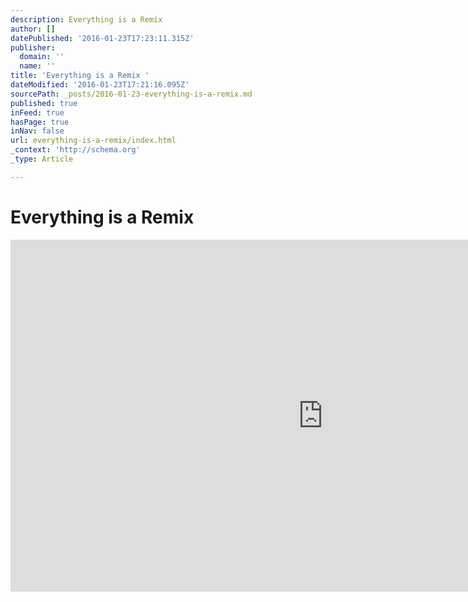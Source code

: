 ```yaml
---
description: Everything is a Remix
author: []
datePublished: '2016-01-23T17:23:11.315Z'
publisher:
  domain: ''
  name: ''
title: 'Everything is a Remix '
dateModified: '2016-01-23T17:21:16.095Z'
sourcePath: _posts/2016-01-23-everything-is-a-remix.md
published: true
inFeed: true
hasPage: true
inNav: false
url: everything-is-a-remix/index.html
_context: 'http://schema.org'
_type: Article

---
```

# Everything is a Remix 

<iframe src="https://cdn.embedly.com/widgets/media.html?src=https%3A%2F%2Fplayer.vimeo.com%2Fvideo%2F139094998&amp;url=https%3A%2F%2Fvimeo.com%2F139094998&amp;image=http%3A%2F%2Fi.vimeocdn.com%2Fvideo%2F535051065_1280.jpg&amp;key=b7d04c9b404c499eba89ee7072e1c4f7&amp;type=text%2Fhtml&amp;schema=vimeo" width="1000" height="563" scrolling="no" frameborder="0" allowfullscreen="allowfullscreen" style=""></iframe>